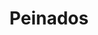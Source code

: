 ---
title: "Peinados"
url: /ciudad-satelite/peinados-avenida-escalona-y-aguero/
shop: cosméticos
---